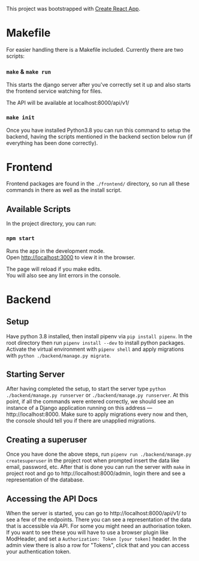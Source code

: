 This project was bootstrapped with [Create React App](https://github.com/facebook/create-react-app).

# Makefile

For easier handling there is a Makefile included. Currently there are two scripts:

### `make` & `make run`

This starts the django server after you've correctly set it up and also starts the frontend service watching for files.

The API will be available at localhost:8000/api/v1/

### `make init`

Once you have installed Python3.8 you can run this command to setup the backend, having the scripts mentioned in the backend
section below run (if everything has been done correctly).

# Frontend

Frontend packages are found in the `./frontend/` directory, so run all these commands in there as well as the install script.

## Available Scripts

In the project directory, you can run:

### `npm start`

Runs the app in the development mode.<br />
Open [http://localhost:3000](http://localhost:3000) to view it in the browser.

The page will reload if you make edits.<br />
You will also see any lint errors in the console.

# Backend

## Setup

Have python 3.8 installed, then install pipenv via `pip install pipenv`. In the root directory then run
`pipenv install --dev` to install python packages. Activate the virtual environment with `pipenv shell` and apply migrations with
`python ./backend/manage.py migrate`.

## Starting Server

After having completed the setup, to start the server type `python ./backend/manage.py runserver` or
`./backend/manage.py runserver`. At this point, if all the commands were entered correctly, we should see an instance of
a Django application running on this address — http://localhost:8000. Make sure to apply migrations every now and then,
the console should tell you if there are unapplied migrations.

## Creating a superuser

Once you have done the above steps, run `pipenv run ./backend/manage.py createsuperuser` in the project root when prompted insert the data like email, password, etc. After that is done you can run the server with `make` in project root and go to http://localhost:8000/admin, login there and see a representation of the database.

## Accessing the API Docs

When the server is started, you can go to http://localhost:8000/api/v1/ to see a few of the endpoints. There you can see a representation of the data that is accessible via API. For some you might need an authorisation token. If you want to see these you will have to use a browser plugin like ModHeader, and set a `Authorization: Token [your token]` header. In the admin view there is also a row for "Tokens", click that and you can access your authentication token. 
